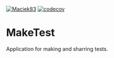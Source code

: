 [![Maciek83](https://circleci.com/gh/Maciek83/makeTest.svg?style=svg)](https://circleci.com/gh/Maciek83/makeTest)
[![codecov](https://codecov.io/gh/Maciek83/makeTest/branch/master/graph/badge.svg)](https://codecov.io/gh/Maciek83/makeTest)
# MakeTest
Application for making and sharring tests.